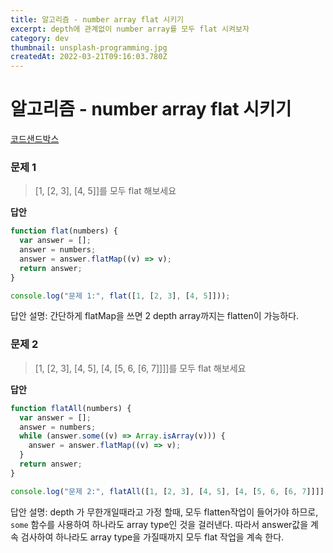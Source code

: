 ```yaml
---
title: 알고리즘 - number array flat 시키기
excerpt: depth에 관계없이 number array를 모두 flat 시켜보자
category: dev
thumbnail: unsplash-programming.jpg
createdAt: 2022-03-21T09:16:03.780Z
---
```

# 알고리즘 - number array flat 시키기

[코드샌드박스](https://codesandbox.io/s/condescending-haslett-xeqbm0?file=/src/index.js)

### 문제 1
> [1, [2, 3], [4, 5]]를 모두 flat 해보세요

**답안**

```js
function flat(numbers) {
  var answer = [];
  answer = numbers;
  answer = answer.flatMap((v) => v);
  return answer;
}

console.log("문제 1:", flat([1, [2, 3], [4, 5]]));
```

답안 설명: 간단하게 flatMap을 쓰면 2 depth array까지는 flatten이 가능하다.

### 문제 2
> [1, [2, 3], [4, 5], [4, [5, 6, [6, 7]]]]를 모두 flat 해보세요

**답안**

```js
function flatAll(numbers) {
  var answer = [];
  answer = numbers;
  while (answer.some((v) => Array.isArray(v))) {
    answer = answer.flatMap((v) => v);
  }
  return answer;
}

console.log("문제 2:", flatAll([1, [2, 3], [4, 5], [4, [5, 6, [6, 7]]]]));
```

답안 설명: depth 가 무한개일때라고 가정 할때, 모두 flatten작업이 들어가야 하므로, `some` 함수를 사용하여 하나라도 array type인 것을 걸러낸다. 따라서 answer값을 계속 검사하여 하나라도 array type을 가질때까지 모두 flat 작업을 계속 한다.